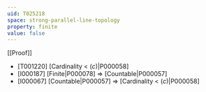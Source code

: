 ```yaml
---
uid: T025218
space: strong-parallel-line-topology
property: finite
value: false
---
```

[[Proof]]

* [T001220] [Cardinality < $\mathfrak(c)$|P000058]
* [I000187] [Finite|P000078] => [Countable|P000057]
* [I000067] [Countable|P000057] => [Cardinality < $\mathfrak(c)$|P000058]

